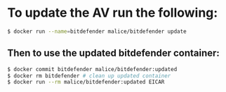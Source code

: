 # To update the AV run the following:

```bash
$ docker run --name=bitdefender malice/bitdefender update
```

## Then to use the updated bitdefender container:

```bash
$ docker commit bitdefender malice/bitdefender:updated
$ docker rm bitdefender # clean up updated container
$ docker run --rm malice/bitdefender:updated EICAR
```
